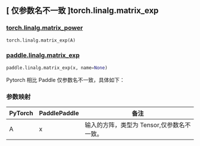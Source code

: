 ## [ 仅参数名不一致 ]torch.linalg.matrix_exp
### [torch.linalg.matrix_power](https://pytorch.org/docs/stable/generated/torch.linalg.matrix_exp.html#torch.linalg.matrix_exp)

```python
torch.linalg.matrix_exp(A)
```

### [paddle.linalg.matrix_exp](https://www.paddlepaddle.org.cn/documentation/docs/zh/develop/api/paddle/linalg/matrix_exp_cn.html)

```python
paddle.linalg.matrix_exp(x, name=None)
```

Pytorch 相比 Paddle 仅参数名不一致，具体如下：

### 参数映射

| PyTorch       | PaddlePaddle | 备注                                                   |
| ------------- | ------------ | ------------------------------------------------------ |
| A          |  x           | 输入的方阵，类型为 Tensor,仅参数名不一致。  |
